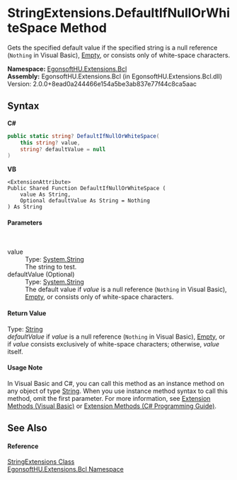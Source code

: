 # StringExtensions.DefaultIfNullOrWhiteSpace Method 
 

Gets the specified default value if the specified string is a null reference (`Nothing` in Visual Basic), <a href="https://docs.microsoft.com/dotnet/api/system.string.empty" target="_blank" rel="noopener noreferrer">Empty</a>, or consists only of white-space characters.

**Namespace:**&nbsp;<a href="N_EgonsoftHU_Extensions_Bcl.md">EgonsoftHU.Extensions.Bcl</a><br />**Assembly:**&nbsp;EgonsoftHU.Extensions.Bcl (in EgonsoftHU.Extensions.Bcl.dll) Version: 2.0.0+8ead0a244466e154a5be3ab837e77f44c8ca5aac

## Syntax

**C#**<br />
``` C#
public static string? DefaultIfNullOrWhiteSpace(
	this string? value,
	string? defaultValue = null
)
```

**VB**<br />
``` VB
<ExtensionAttribute>
Public Shared Function DefaultIfNullOrWhiteSpace ( 
	value As String,
	Optional defaultValue As String = Nothing
) As String
```


#### Parameters
&nbsp;<dl><dt>value</dt><dd>Type: <a href="https://docs.microsoft.com/dotnet/api/system.string" target="_blank" rel="noopener noreferrer">System.String</a><br />The string to test.</dd><dt>defaultValue (Optional)</dt><dd>Type: <a href="https://docs.microsoft.com/dotnet/api/system.string" target="_blank" rel="noopener noreferrer">System.String</a><br />The default value if *value* is a null reference (`Nothing` in Visual Basic), <a href="https://docs.microsoft.com/dotnet/api/system.string.empty" target="_blank" rel="noopener noreferrer">Empty</a>, or consists only of white-space characters.</dd></dl>

#### Return Value
Type: <a href="https://docs.microsoft.com/dotnet/api/system.string" target="_blank" rel="noopener noreferrer">String</a><br />*defaultValue* if *value* is a null reference (`Nothing` in Visual Basic), <a href="https://docs.microsoft.com/dotnet/api/system.string.empty" target="_blank" rel="noopener noreferrer">Empty</a>, or if *value* consists exclusively of white-space characters; otherwise, *value* itself.

#### Usage Note
In Visual Basic and C#, you can call this method as an instance method on any object of type <a href="https://docs.microsoft.com/dotnet/api/system.string" target="_blank" rel="noopener noreferrer">String</a>. When you use instance method syntax to call this method, omit the first parameter. For more information, see <a href="https://docs.microsoft.com/dotnet/visual-basic/programming-guide/language-features/procedures/extension-methods" target="_blank" rel="noopener noreferrer">Extension Methods (Visual Basic)</a> or <a href="https://docs.microsoft.com/dotnet/csharp/programming-guide/classes-and-structs/extension-methods" target="_blank" rel="noopener noreferrer">Extension Methods (C# Programming Guide)</a>.

## See Also


#### Reference
<a href="T_EgonsoftHU_Extensions_Bcl_StringExtensions.md">StringExtensions Class</a><br /><a href="N_EgonsoftHU_Extensions_Bcl.md">EgonsoftHU.Extensions.Bcl Namespace</a><br />
